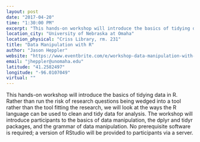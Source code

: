 ```yaml
---
layout: post
date: "2017-04-20"
time: "1:30:00 PM"
excerpt: "This hands-on workshop will introduce the basics of tidying data in R. Rather than run the risk of research questions being wedged into a ..."
location_city: "University of Nebraska at Omaha"
location_physical: "Criss Library, rm. 231"
title: "Data Manipulation with R"
author: "Jason Heppler"
website: "https://www.eventbrite.com/e/workshop-data-manipulation-with-r-tickets-33012635682"
email: "jheppler@unomaha.edu"
latitude: "41.2582497"
longitude: "-96.0107049"
virtual: ""
---
```


This hands-on workshop will introduce the basics of tidying data in R. Rather than run the risk of research questions being wedged into a tool rather than the tool fitting the research, we will look at the ways the R language can be used to clean and tidy data for analysis. The workshop will introduce participants to the basics of data manipulation, the dplyr and tidyr packages, and the grammar of data manipulation. No prerequisite software is required; a version of RStudio will be provided to participants via a server. 
